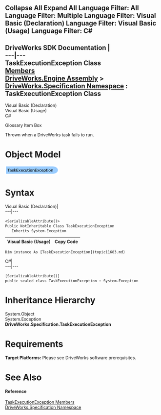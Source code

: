        

 Collapse All Expand All  Language Filter: All  Language Filter: Multiple  Language Filter: Visual Basic (Declaration) Language Filter: Visual Basic (Usage) Language Filter: C#  
---  
DriveWorks SDK Documentation  |   
---|---  
TaskExecutionException Class   
[Members](topic11684.md)   
[DriveWorks.Engine Assembly](topic2156.md) > [DriveWorks.Specification Namespace](topic10764.md) : TaskExecutionException Class  
---  
  
Visual Basic (Declaration)    
Visual Basic (Usage)    
C# 

Glossary Item Box

Thrown when a DriveWorks task fails to run. 

# Object Model

![](dotnetdiagramimages/image598.png)

# Syntax

Visual Basic (Declaration)|   
---|---  
      
    
    <SerializableAttribute()>
    Public NotInheritable Class TaskExecutionException 
       Inherits System.Exception  
  
Visual Basic (Usage)| Copy Code  
---|---  
      
    
    Dim instance As [TaskExecutionException](topic11683.md)  
  
C#|   
---|---  
      
    
    [SerializableAttribute()]
    public sealed class TaskExecutionException : System.Exception   
  
# Inheritance Hierarchy

System.Object  
System.Exception  
**DriveWorks.Specification.TaskExecutionException**  


# Requirements

**Target Platforms:** Please see DriveWorks software prerequisites.

# See Also

#### Reference

[TaskExecutionException Members](topic11684.md)   
[DriveWorks.Specification Namespace](topic10764.md)


